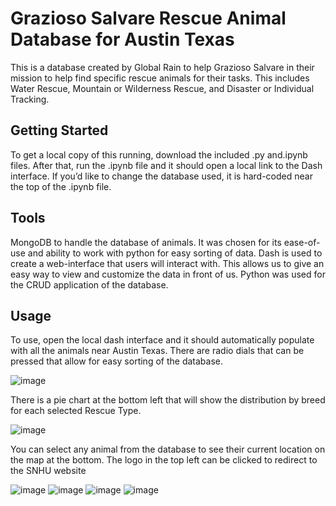 # Grazioso Salvare Rescue Animal Database for Austin Texas
This is a database created by Global Rain to help Grazioso Salvare in their mission to help find specific rescue animals for their tasks. This includes Water Rescue, Mountain or Wilderness Rescue, and Disaster or Individual Tracking.

## Getting Started
To get a local copy of this running, download the included .py and.ipynb files. After that, run the .ipynb file and it should open a local link to the Dash interface. If you’d like to change the database used, it is hard-coded near the top of the  .ipynb file.

## Tools
MongoDB to handle the database of animals. It was chosen for its ease-of-use and ability to work with python for easy sorting of data.
Dash is used to create a web-interface that users will interact with. This allows us to give an easy way to view and customize the data in front of us.
Python was used for the CRUD application of the database.  

## Usage
To use, open the local dash interface and it should automatically populate with all the animals near Austin Texas. There are radio dials that can be pressed that allow for easy sorting of the database.

![image](https://github.com/user-attachments/assets/9d433802-0977-4d7b-836e-13f76dd872d3)

 
There is a pie chart at the bottom left that will show the distribution by breed for each selected Rescue Type.

![image](https://github.com/user-attachments/assets/52e3ba56-9046-46ce-9760-6af46ee8923e)

 
You can select any animal from the database to see their current location on the map at the bottom.
The logo in the top left can be clicked to redirect to the SNHU website

![image](https://github.com/user-attachments/assets/2ef7470a-445d-44cd-8c1e-b0c6c75268ce)
![image](https://github.com/user-attachments/assets/322ce136-e234-4ef0-92eb-94c79bc20771)
![image](https://github.com/user-attachments/assets/f4630c2c-ed3f-407c-b7bf-10b1ec9aded8)
![image](https://github.com/user-attachments/assets/72118b2e-d60a-4c48-a618-701d35ccc6f8)


 
 
 
 
